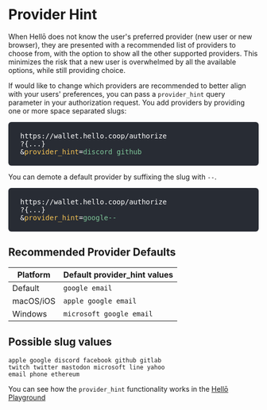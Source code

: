 # Provider Hint

When Hellō does not know the user's preferred provider (new user or new browser), they are presented with a recommended list of providers to choose from, with the option to show all the other supported providers. This minimizes the risk that a new user is overwhelmed by all the available options, while still providing choice.

If would like to change which providers are recommended to better align with your users' preferences, you can pass a `provider_hint` query parameter in your authorization request.  You add providers by providing one or more space separated slugs: 

<p style="background: #282c34; color: white; word-break: break-all; border-radius: 6px; padding:  1.25rem 1.5rem; font-weight: 500; font-family: Consolas, Monaco, 'Andale Mono', 'Ubuntu Mono', monospace;">
  https://wallet.hello.coop/authorize<br>
  ?{...}<br>
  &<span style="color: #f8c555;">provider_hint</span>=<span style="color: #7ec699;">discord github</span>
</p>

You can demote a default provider by suffixing the slug with `--`.

<p style="background: #282c34; color: white; word-break: break-all; border-radius: 6px; padding:  1.25rem 1.5rem; font-weight: 500; font-family: Consolas, Monaco, 'Andale Mono', 'Ubuntu Mono', monospace;">
  https://wallet.hello.coop/authorize<br>
  ?{...}<br>
  &<span style="color: #f8c555;">provider_hint</span>=<span style="color: #7ec699;">google--</span>
</p>

## Recommended Provider Defaults 

| Platform      | Default provider_hint values |
| ----------- | ----------- |
| Default      | `google email`       |
| macOS/iOS   | `apple google email`        |
| Windows   | `microsoft google email`        |

## Possible slug values

`apple google discord facebook github gitlab`<br/>
` twitch twitter mastodon microsoft line yahoo `<br/>
`email phone ethereum`

You can see how the `provider_hint` functionality works in the [Hellō Playground](https://playground.hello.dev)
